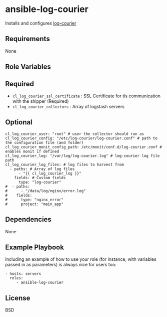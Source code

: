 ansible-log-courier
=========

Installs and configures [log-courier](https://github.com/driskell/log-courier)

Requirements
------------

None

Role Variables
--------------

## Required

* `cl_log_courier_ssl_certificate` : SSL Certificate for tls communication with the shipper (Required)
* `cl_log_courier_collectors` : Array of logstash servers

## Optional
    
    cl_log_courier_user: "root" # user the collector should run as
    cl_log_courier_config: "/etc/log-courier/log-courier.conf" # path to the configuration file (and folder) 
    cl_log_courier_monit_config_path: /etc/monit/conf.d/log-courier.conf # enables monit if defined
    cl_log_courier_log: "/var/log/log-courier.log" # log-courier log file path
    cl_log_courier_log_files: # log files to harvest from
      - paths: # Array of log files
          - "{{ cl_log_courier_log }}"
        fields: # Custom fields 
          type: "log-courier"
    #  - paths:
    #      - "/data/log/nginx/error.log"
    #    fields:
    #      type: "nginx_error"
    #      project: "main_app"

Dependencies
------------

None

Example Playbook
----------------

Including an example of how to use your role (for instance, with variables passed in as parameters) is always nice for users too:

    - hosts: servers
      roles:
         - ansible-log-courier

License
-------

BSD

